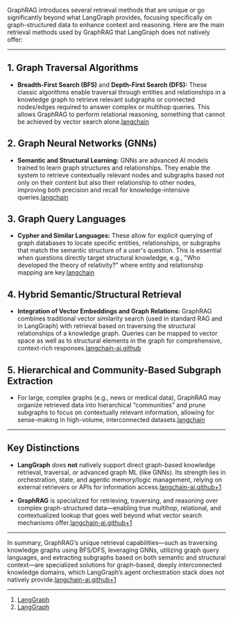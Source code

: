 GraphRAG introduces several retrieval methods that are unique or go significantly beyond what LangGraph provides, focusing specifically on graph-structured data to enhance context and reasoning. Here are the main retrieval methods used by GraphRAG that LangGraph does not natively offer:

---

## 1. **Graph Traversal Algorithms**

- **Breadth-First Search (BFS)** and **Depth-First Search (DFS):** These classic algorithms enable traversal through entities and relationships in a knowledge graph to retrieve relevant subgraphs or connected nodes/edges required to answer complex or multihop queries. This allows GraphRAG to perform relational reasoning, something that cannot be achieved by vector search alone.[langchain](https://www.langchain.com/langgraph)

## 2. **Graph Neural Networks (GNNs)**

- **Semantic and Structural Learning:** GNNs are advanced AI models trained to learn graph structures and relationships. They enable the system to retrieve contextually relevant nodes and subgraphs based not only on their content but also their relationship to other nodes, improving both precision and recall for knowledge-intensive queries.[langchain](https://www.langchain.com/langgraph)

## 3. **Graph Query Languages**

- **Cypher and Similar Languages:** These allow for explicit querying of graph databases to locate specific entities, relationships, or subgraphs that match the semantic structure of a user's question. This is essential when questions directly target structural knowledge, e.g., "Who developed the theory of relativity?" where entity and relationship mapping are key.[langchain](https://www.langchain.com/langgraph)

## 4. **Hybrid Semantic/Structural Retrieval**

- **Integration of Vector Embeddings and Graph Relations:** GraphRAG combines traditional vector similarity search (used in standard RAG and in LangGraph) with retrieval based on traversing the structural relationships of a knowledge graph. Queries can be mapped to vector space as well as to structural elements in the graph for comprehensive, context-rich responses.[langchain-ai.github](https://langchain-ai.github.io/langgraph/)

## 5. **Hierarchical and Community-Based Subgraph Extraction**

- For large, complex graphs (e.g., news or medical data), GraphRAG may organize retrieved data into hierarchical “communities” and prune subgraphs to focus on contextually relevant information, allowing for sense-making in high-volume, interconnected datasets.[langchain](https://www.langchain.com/langgraph)

---

## Key Distinctions

- **LangGraph** does **not** natively support direct graph-based knowledge retrieval, traversal, or advanced graph ML (like GNNs). Its strength lies in orchestration, state, and agentic memory/logic management, relying on external retrievers or APIs for information access.[langchain-ai.github+1](https://langchain-ai.github.io/langgraph/)

- **GraphRAG** is specialized for retrieving, traversing, and reasoning over complex graph-structured data—enabling true multihop, relational, and contextualized lookup that goes well beyond what vector search mechanisms offer.[langchain-ai.github+1](https://langchain-ai.github.io/langgraph/)

---

In summary, GraphRAG’s unique retrieval capabilities—such as traversing knowledge graphs using BFS/DFS, leveraging GNNs, utilizing graph query languages, and extracting subgraphs based on both semantic and structural context—are specialized solutions for graph-based, deeply interconnected knowledge domains, which LangGraph’s agent orchestration stack does not natively provide.[langchain-ai.github+1](https://langchain-ai.github.io/langgraph/)

---

1. [LangGraph](https://www.langchain.com/langgraph)
2. [LangGraph](https://langchain-ai.github.io/langgraph/)
